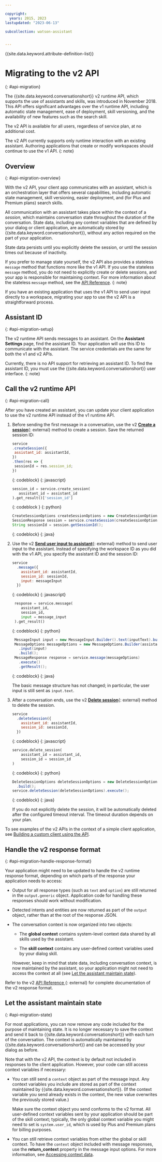 ```yaml
---

copyright:
  years: 2015, 2023
lastupdated: "2023-06-13"

subcollection: watson-assistant


---
```


{{site.data.keyword.attribute-definition-list}}

# Migrating to the v2 API
{: #api-migration}

The {{site.data.keyword.conversationshort}} v2 runtime API, which supports the use of assistants and skills, was introduced in November 2018. This API offers significant advantages over the v1 runtime API, including automatic state management, ease of deployment, skill versioning, and the availability of new features such as the search skill.

The v2 API is available for all users, regardless of service plan, at no additional cost.

The v2 API currently supports only runtime interaction with an existing assistant. Authoring applications that create or modify workspaces should continue to use the v1 API.
{: note}

## Overview
{: #api-migration-overview}

With the v2 API, your client app communicates with an assistant, which is an orchestration layer that offers several capabilities, including automatic state management, skill versioning, easier deployment, and (for Plus and Premium plans) search skills.

All communication with an assistant takes place within the context of a _session_, which maintains conversation state throughout the duration of the conversation. State data, including any context variables that are defined by your dialog or client application, are automatically stored by {{site.data.keyword.conversationshort}}, without any action required on the part of your application.

State data persists until you explicitly delete the session, or until the session times out because of inactivity.

If you prefer to manage state yourself, the v2 API also provides a stateless `message` method that functions more like the v1 API. If you use the stateless `message` method, you do not need to explicitly create or delete sessions, and your app is responsible for maintaining context. For more information about the stateless `message` method, see the [API Reference](https://{DomainName}/apidocs/assistant/assistant-v2#messagestateless).
{: note}

If you have an existing application that uses the v1 API to send user input directly to a workspace, migrating your app to use the v2 API is a straightforward process.

## Assistant ID
{: #api-migration-setup}

The v2 runtime API sends messages to an assistant. On the **Assistant Settings** page, find the assistant ID. Your application will use this ID to communicate with the assistant. The service credentials are the same for both the v1 and v2 APIs.

Currently, there is no API support for retrieving an assistant ID. To find the assistant ID, you must use the {{site.data.keyword.conversationshort}} user interface.
{: note}

## Call the v2 runtime API
{: #api-migration-call}

After you have created an assistant, you can update your client application to use the v2 runtime API instead of the v1 runtime API.

1. Before sending the first message in a conversation, use the v2 [**Create a session**](https://{DomainName}/apidocs/assistant/assistant-v2#createsession){: external} method to create a session. Save the returned session ID:

   ```javascript
   service
   .createSession({
    assistant_id: assistantId,
   })
   .then(res => {
    sessionId = res.session_id;
   })
   ```
   {: codeblock}
   {: javascript}

   ```python
   session_id = service.create_session(
      assistant_id = assistant_id
   ).get_result()['session_id']
   ```
    {: codeblock }
    {: python}

   ```java
   CreateSessionOptions createSessionOptions = new CreateSessionOptions.Builder(assistantId).build();
   SessionResponse session = service.createSession(createSessionOptions).execute().getResult();
   String sessionId = session.getSessionId();
   ```
   {: codeblock}
   {: java}

1. Use the v2 [**Send user input to assistant**](https://{DomainName}/apidocs/assistant/assistant-v2#message){: external} method to send user input to the assistant. Instead of specifying the workspace ID as you did with the v1 API, you specify the assistant ID and the session ID:

   ```javascript
   service
     .message({
       assistant_id: assistantId,
       session_id: sessionId,
       input: messageInput
     })
   ```
   {: codeblock}
   {: javascript}

   ```python
    response = service.message(
       assistant_id,
       session_id,
       input = message_input
    ).get_result()
    ```
    {: codeblock}
    {: python}

   ```java
    MessageInput input = new MessageInput.Builder().text(inputText).build();
    MessageOptions messageOptions = new MessageOptions.Builder(assistantId, sessionId)
      .input(input)
      .build();
    MessageResponse response = service.message(messageOptions)
      .execute()
      .getResult();
   ```
   {: codeblock}
   {: java}

   The basic message structure has not changed; in particular, the user input is still sent as `input.text`.

1. After a conversation ends, use the v2 [**Delete session**](https://{DomainName}/apidocs/assistant/assistant-v2#deletesession){: external} method to delete the session.

   ```javascript
   service
     .deleteSession({
       assistant_id: assistantId,
       session_id: sessionId,
     })
   ```
   {: codeblock}
   {: javascript}

   ```python
   service.delete_session(
       assistant_id = assistant_id,
       session_id = session_id
   )
   ```
   {: codeblock}
   {: python}

   ```java
   DeleteSessionOptions deleteSessionOptions = new DeleteSessionOptions.Builder(assistantId, sessionId
     .build();
   service.deleteSession(deleteSessionOptions).execute();
   ```
   {: codeblock}
   {: java}

   If you do not explicitly delete the session, it will be automatically deleted after the configured timeout interval. The timeout duration depends on your plan.

To see examples of the v2 APIs in the context of a simple client application, see [Building a custom client using the API](/docs/watson-assistant?topic=watson-assistant-api-client).

## Handle the v2 response format
{: #api-migration-handle-response-format}

Your application might need to be updated to handle the v2 runtime response format, depending on which parts of the response your application needs to access:

- Output for all response types (such as `text` and `option`) are still returned in the `output.generic` object. Application code for handling these responses should work without modification.

- Detected intents and entities are now returned as part of the `output` object, rather than at the root of the response JSON.

- The conversation context is now organized into two objects:

   - The **global context** contains system-level context data shared by all skills used by the assistant.

   - The **skill context** contains any user-defined context variables used by your dialog skill.

   However, keep in mind that state data, including conversation context, is now maintained by the assistant, so your application might not need to access the context at all (see [Let the assistant maintain state](#api-migration-state)).

Refer to the v2 [API Reference ](https://{DomainName}/apidocs/assistant/assistant-v2#message){: external} for complete documentation of the v2 response format.

## Let the assistant maintain state
{: #api-migration-state}

For most applications, you can now remove any code included for the purpose of maintaining state. It is no longer necessary to save the context and send it back to {{site.data.keyword.conversationshort}} with each turn of the conversation. The context is automatically maintained by {{site.data.keyword.conversationshort}} and can be accessed by your dialog as before.

Note that with the v2 API, the context is by default not included in responses to the client application. However, your code can still access context variables if necessary:

- You can still send a `context` object as part of the message input. Any context variables you include are stored as part of the context maintained by {{site.data.keyword.conversationshort}}. (If the context variable you send already exists in the context, the new value overwrites the previously stored value.)

   Make sure the context object you send conforms to the v2 format. All user-defined context variables sent by your application should be part of the skill context; typically, the only global context variable you might need to set is `system.user_id`, which is used by Plus and Premium plans for billing purposes.

- You can still retrieve context variables from either the global or skill context. To have the `context` object included with message responses, use the **return_context** property in the message input options. For more information, see [Accessing context data](/docs/assistant?topic=assistant-api-client-get-context).
